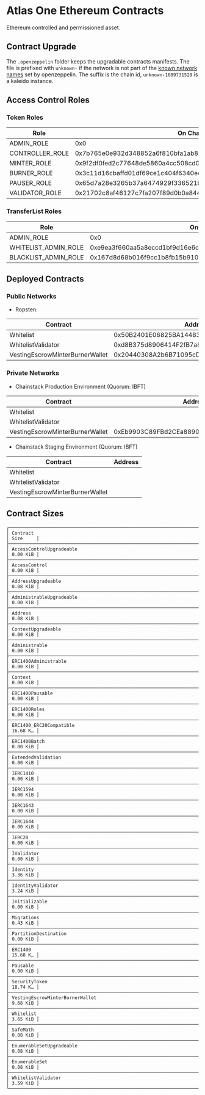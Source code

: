 # Atlas One Ethereum Contracts

Ethereum controlled and permissioned asset.

## Contract Upgrade

The `.openzeppelin` folder keeps the upgradable contracts manifests. The file is prefixed with `unknown-` if the network is not part of the [known network names](https://github.com/OpenZeppelin/openzeppelin-upgrades/blob/cc2a9b718314479c5d3d0b3460d814754782839d/packages/core/src/provider.ts#L57-L64) set by openzeppelin. The suffix is the chain id, `unknown-1089731529` is a kaleido instance.

## Access Control Roles

### Token Roles

| Role            | On Chain Value                                                     |
| --------------- | ------------------------------------------------------------------ |
| ADMIN_ROLE      | 0x0                                                                |
| CONTROLLER_ROLE | 0x7b765e0e932d348852a6f810bfa1ab891e259123f02db8cdcde614c570223357 |
| MINTER_ROLE     | 0x9f2df0fed2c77648de5860a4cc508cd0818c85b8b8a1ab4ceeef8d981c8956a6 |
| BURNER_ROLE     | 0x3c11d16cbaffd01df69ce1c404f6340ee057498f5f00246190ea54220576a848 |
| PAUSER_ROLE     | 0x65d7a28e3265b37a6474929f336521b332c1681b933f6cb9f3376673440d862a |
| VALIDATOR_ROLE  | 0x21702c8af46127c7fa207f89d0b0a8441bb32959a0ac7df790e9ab1a25c98926 |

### TransferList Roles

| Role                 | On Chain Value                                                     |
| -------------------- | ------------------------------------------------------------------ |
| ADMIN_ROLE           | 0x0                                                                |
| WHITELIST_ADMIN_ROLE | 0xe9ea3f660aa5a8eccd1bf9d16e6cdf3c1cf9a2b284b830f15bda4493942cb68f |
| BLACKLIST_ADMIN_ROLE | 0x167d8d68b016f9cc1b8fb15b910e43cbad3223c8d98cf24f4b170dbd14933df1 |

## Deployed Contracts

### Public Networks

- Ropsten:

| Contract                        | Address                                    |
| ------------------------------- | ------------------------------------------ |
| Whitelist                       | 0x50B2401E06825BA14483233272daaefa190314c5 |
| WhitelistValidator              | 0xd8B375d8906414F2fB7a8D0Bfe74F430baC89a58 |
| VestingEscrowMinterBurnerWallet | 0x20440308A2b6B71095cD56578DA1782F9C284340 |

### Private Networks

- Chainstack Production Environment (Quorum: IBFT)

| Contract                        | Address                                    |
| ------------------------------- | ------------------------------------------ |
| Whitelist                       |                                            |
| WhitelistValidator              |                                            |
| VestingEscrowMinterBurnerWallet | 0xEb9903C89FBd2CEa889002bb6d02e553b3FCa952 |

- Chainstack Staging Environment (Quorum: IBFT)

| Contract                        | Address |
| ------------------------------- | ------- |
| Whitelist                       |         |
| WhitelistValidator              |         |
| VestingEscrowMinterBurnerWallet |         |

## Contract Sizes

```shell
┌──────────────────────────────────────────────────────────────────────┬──────────┐
│ Contract                                                             │ Size     │
├──────────────────────────────────────────────────────────────────────┼──────────┤
│ AccessControlUpgradeable                                             │ 0.00 KiB │
├──────────────────────────────────────────────────────────────────────┼──────────┤
│ AccessControl                                                        │ 0.00 KiB │
├──────────────────────────────────────────────────────────────────────┼──────────┤
│ AddressUpgradeable                                                   │ 0.08 KiB │
├──────────────────────────────────────────────────────────────────────┼──────────┤
│ AdministrableUpgradeable                                             │ 0.00 KiB │
├──────────────────────────────────────────────────────────────────────┼──────────┤
│ Address                                                              │ 0.08 KiB │
├──────────────────────────────────────────────────────────────────────┼──────────┤
│ ContextUpgradeable                                                   │ 0.00 KiB │
├──────────────────────────────────────────────────────────────────────┼──────────┤
│ Administrable                                                        │ 0.00 KiB │
├──────────────────────────────────────────────────────────────────────┼──────────┤
│ ERC1400Administrable                                                 │ 0.00 KiB │
├──────────────────────────────────────────────────────────────────────┼──────────┤
│ Context                                                              │ 0.00 KiB │
├──────────────────────────────────────────────────────────────────────┼──────────┤
│ ERC1400Pausable                                                      │ 0.00 KiB │
├──────────────────────────────────────────────────────────────────────┼──────────┤
│ ERC1400Roles                                                         │ 0.00 KiB │
├──────────────────────────────────────────────────────────────────────┼──────────┤
│ ERC1400_ERC20Compatible                                              │ 16.68 K… │
├──────────────────────────────────────────────────────────────────────┼──────────┤
│ ERC1400Batch                                                         │ 0.00 KiB │
├──────────────────────────────────────────────────────────────────────┼──────────┤
│ ExtendedValidation                                                   │ 0.00 KiB │
├──────────────────────────────────────────────────────────────────────┼──────────┤
│ IERC1410                                                             │ 0.00 KiB │
├──────────────────────────────────────────────────────────────────────┼──────────┤
│ IERC1594                                                             │ 0.00 KiB │
├──────────────────────────────────────────────────────────────────────┼──────────┤
│ IERC1643                                                             │ 0.00 KiB │
├──────────────────────────────────────────────────────────────────────┼──────────┤
│ IERC1644                                                             │ 0.00 KiB │
├──────────────────────────────────────────────────────────────────────┼──────────┤
│ IERC20                                                               │ 0.00 KiB │
├──────────────────────────────────────────────────────────────────────┼──────────┤
│ IValidator                                                           │ 0.00 KiB │
├──────────────────────────────────────────────────────────────────────┼──────────┤
│ Identity                                                             │ 3.36 KiB │
├──────────────────────────────────────────────────────────────────────┼──────────┤
│ IdentityValidator                                                    │ 3.24 KiB │
├──────────────────────────────────────────────────────────────────────┼──────────┤
│ Initializable                                                        │ 0.00 KiB │
├──────────────────────────────────────────────────────────────────────┼──────────┤
│ Migrations                                                           │ 0.43 KiB │
├──────────────────────────────────────────────────────────────────────┼──────────┤
│ PartitionDestination                                                 │ 0.00 KiB │
├──────────────────────────────────────────────────────────────────────┼──────────┤
│ ERC1400                                                              │ 15.68 K… │
├──────────────────────────────────────────────────────────────────────┼──────────┤
│ Pausable                                                             │ 0.00 KiB │
├──────────────────────────────────────────────────────────────────────┼──────────┤
│ SecurityToken                                                        │ 18.74 K… │
├──────────────────────────────────────────────────────────────────────┼──────────┤
│ VestingEscrowMinterBurnerWallet                                      │ 9.68 KiB │
├──────────────────────────────────────────────────────────────────────┼──────────┤
│ Whitelist                                                            │ 3.65 KiB │
├──────────────────────────────────────────────────────────────────────┼──────────┤
│ SafeMath                                                             │ 0.08 KiB │
├──────────────────────────────────────────────────────────────────────┼──────────┤
│ EnumerableSetUpgradeable                                             │ 0.08 KiB │
├──────────────────────────────────────────────────────────────────────┼──────────┤
│ EnumerableSet                                                        │ 0.08 KiB │
├──────────────────────────────────────────────────────────────────────┼──────────┤
│ WhitelistValidator                                                   │ 3.59 KiB │
└──────────────────────────────────────────────────────────────────────┴──────────┘
```
